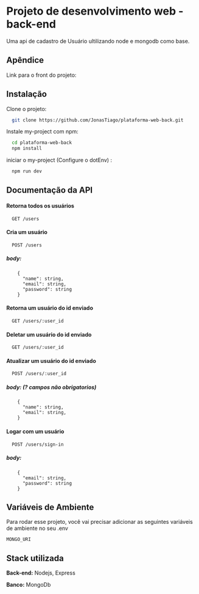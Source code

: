 
# Projeto de desenvolvimento web - back-end

Uma api de cadastro de Usuário ultilizando node e mongodb como base.

## Apêndice

Link para o front do projeto: 


## Instalação

Clone o projeto:

```bash
  git clone https://github.com/JonasTiago/plataforma-web-back.git
```

Instale my-project com npm:

```bash
  cd plataforma-web-back
  npm install
```

iniciar o my-project (Configure o dotEnv) :

```bash
  npm run dev
```
    
## Documentação da API

#### Retorna todos os usuários

```http
  GET /users
```

#### Cria um usuário

```http
  POST /users
```
##### body:
```body
    {
      "name": string,
      "email": string,
      "password": string
    }
```

#### Retorna um usuário do id enviado

```http
  GET /users/:user_id
```
#### Deletar um usuário do id enviado

```http
  GET /users/:user_id
```

#### Atualizar um usuário do id enviado

```http
  POST /users/:user_id
```
##### body: (? campos não obrigatorios)
```body
    {
      "name": string,
      "email": string,
    }
```

#### Logar com um usuário

```http
  POST /users/sign-in
```
##### body:
```body
    {
      "email": string,
      "password": string
    }
```




## Variáveis de Ambiente

Para rodar esse projeto, você vai precisar adicionar as seguintes variáveis de ambiente no seu .env

`MONGO_URI`


## Stack utilizada

**Back-end:** Nodejs, Express

**Banco:** MongoDb

